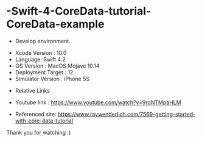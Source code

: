 # -Swift-4-CoreData-tutorial-CoreData-example

* Develop environment.

- Xcode Version : 10.0
- Language: Swift 4.2
- OS Version : MacOS Mojave 10.14
- Deployment Target : 12
- Simulator Version : iPhone 5S

* Relative Links

- Youtube link : https://www.youtube.com/watch?v=9rqNTMpaHLM

- Referenced site: https://www.raywenderlich.com/7569-getting-started-with-core-data-tutorial

Thank you for watching :)
